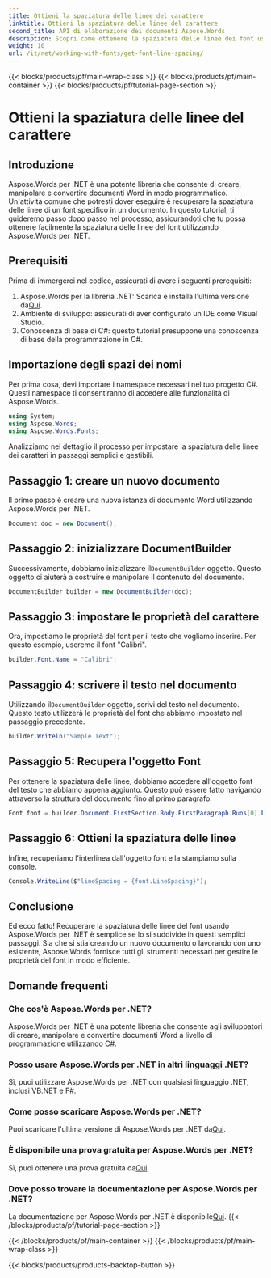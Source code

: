 ```yaml
---
title: Ottieni la spaziatura delle linee del carattere
linktitle: Ottieni la spaziatura delle linee del carattere
second_title: API di elaborazione dei documenti Aspose.Words
description: Scopri come ottenere la spaziatura delle linee dei font usando Aspose.Words per .NET con questo tutorial passo dopo passo. Perfetto per gli sviluppatori.
weight: 10
url: /it/net/working-with-fonts/get-font-line-spacing/
---
```


{{< blocks/products/pf/main-wrap-class >}}
{{< blocks/products/pf/main-container >}}
{{< blocks/products/pf/tutorial-page-section >}}

# Ottieni la spaziatura delle linee del carattere

## Introduzione

Aspose.Words per .NET è una potente libreria che consente di creare, manipolare e convertire documenti Word in modo programmatico. Un'attività comune che potresti dover eseguire è recuperare la spaziatura delle linee di un font specifico in un documento. In questo tutorial, ti guideremo passo dopo passo nel processo, assicurandoti che tu possa ottenere facilmente la spaziatura delle linee del font utilizzando Aspose.Words per .NET. 

## Prerequisiti

Prima di immergerci nel codice, assicurati di avere i seguenti prerequisiti:

1.  Aspose.Words per la libreria .NET: Scarica e installa l'ultima versione da[Qui](https://releases.aspose.com/words/net/).
2. Ambiente di sviluppo: assicurati di aver configurato un IDE come Visual Studio.
3. Conoscenza di base di C#: questo tutorial presuppone una conoscenza di base della programmazione in C#.

## Importazione degli spazi dei nomi

Per prima cosa, devi importare i namespace necessari nel tuo progetto C#. Questi namespace ti consentiranno di accedere alle funzionalità di Aspose.Words.

```csharp
using System;
using Aspose.Words;
using Aspose.Words.Fonts;
```

Analizziamo nel dettaglio il processo per impostare la spaziatura delle linee dei caratteri in passaggi semplici e gestibili.

## Passaggio 1: creare un nuovo documento

Il primo passo è creare una nuova istanza di documento Word utilizzando Aspose.Words per .NET.

```csharp
Document doc = new Document();
```

## Passaggio 2: inizializzare DocumentBuilder

Successivamente, dobbiamo inizializzare il`DocumentBuilder` oggetto. Questo oggetto ci aiuterà a costruire e manipolare il contenuto del documento.

```csharp
DocumentBuilder builder = new DocumentBuilder(doc);
```

## Passaggio 3: impostare le proprietà del carattere

Ora, impostiamo le proprietà del font per il testo che vogliamo inserire. Per questo esempio, useremo il font "Calibri".

```csharp
builder.Font.Name = "Calibri";
```

## Passaggio 4: scrivere il testo nel documento

 Utilizzando il`DocumentBuilder` oggetto, scrivi del testo nel documento. Questo testo utilizzerà le proprietà del font che abbiamo impostato nel passaggio precedente.

```csharp
builder.Writeln("Sample Text");
```

## Passaggio 5: Recupera l'oggetto Font

Per ottenere la spaziatura delle linee, dobbiamo accedere all'oggetto font del testo che abbiamo appena aggiunto. Questo può essere fatto navigando attraverso la struttura del documento fino al primo paragrafo.

```csharp
Font font = builder.Document.FirstSection.Body.FirstParagraph.Runs[0].Font;
```

## Passaggio 6: Ottieni la spaziatura delle linee

Infine, recuperiamo l'interlinea dall'oggetto font e la stampiamo sulla console.

```csharp
Console.WriteLine($"lineSpacing = {font.LineSpacing}");
```

## Conclusione

Ed ecco fatto! Recuperare la spaziatura delle linee del font usando Aspose.Words per .NET è semplice se lo si suddivide in questi semplici passaggi. Sia che si stia creando un nuovo documento o lavorando con uno esistente, Aspose.Words fornisce tutti gli strumenti necessari per gestire le proprietà del font in modo efficiente.

## Domande frequenti

### Che cos'è Aspose.Words per .NET?
Aspose.Words per .NET è una potente libreria che consente agli sviluppatori di creare, manipolare e convertire documenti Word a livello di programmazione utilizzando C#.

### Posso usare Aspose.Words per .NET in altri linguaggi .NET?
Sì, puoi utilizzare Aspose.Words per .NET con qualsiasi linguaggio .NET, inclusi VB.NET e F#.

### Come posso scaricare Aspose.Words per .NET?
 Puoi scaricare l'ultima versione di Aspose.Words per .NET da[Qui](https://releases.aspose.com/words/net/).

### È disponibile una prova gratuita per Aspose.Words per .NET?
 Sì, puoi ottenere una prova gratuita da[Qui](https://releases.aspose.com/).

### Dove posso trovare la documentazione per Aspose.Words per .NET?
 La documentazione per Aspose.Words per .NET è disponibile[Qui](https://reference.aspose.com/words/net/).
{{< /blocks/products/pf/tutorial-page-section >}}

{{< /blocks/products/pf/main-container >}}
{{< /blocks/products/pf/main-wrap-class >}}

{{< blocks/products/products-backtop-button >}}
